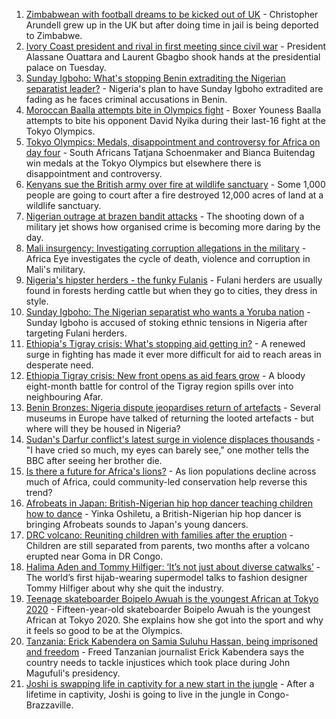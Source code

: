 1. [Zimbabwean with football dreams to be kicked out of UK](https://www.bbc.co.uk/news/world-africa-57917683) - Christopher Arundell grew up in the UK but after doing time in jail is being deported to Zimbabwe.
2. [Ivory Coast president and rival in first meeting since civil war](https://www.bbc.co.uk/news/world-africa-57987858) - President Alassane Ouattara and Laurent Gbagbo shook hands at the presidential palace on Tuesday.
3. [Sunday Igboho: What's stopping Benin extraditing the Nigerian separatist leader?](https://www.bbc.co.uk/news/world-africa-57969120) - Nigeria's plan to have Sunday Igboho extradited are fading as he faces criminal accusations in Benin.
4. [Moroccan Baalla attempts bite in Olympics fight](https://www.bbc.co.uk/sport/olympics/57981674) - Boxer Youness Baalla attempts to bite his opponent David Nyika during their last-16 fight at the Tokyo Olympics.
5. [Tokyo Olympics: Medals, disappointment and controversy for Africa on day four](https://www.bbc.co.uk/sport/africa/57982362) - South Africans Tatjana Schoenmaker and Bianca Buitendag win medals at the Tokyo Olympics but elsewhere there is disappointment and controversy.
6. [Kenyans sue the British army over fire at wildlife sanctuary](https://www.bbc.co.uk/news/world-africa-57486433) - Some 1,000 people are going to court after a fire destroyed 12,000 acres of land at a wildlife sanctuary.
7. [Nigerian outrage at brazen bandit attacks](https://www.bbc.co.uk/news/world-africa-57934849) - The shooting down of a military jet shows how organised crime is becoming more daring by the day.
8. [Mali insurgency: Investigating corruption allegations in the military](https://www.bbc.co.uk/news/world-africa-57946367) - Africa Eye investigates the cycle of death, violence and corruption in Mali's military.
9. [Nigeria's hipster herders - the funky Fulanis](https://www.bbc.co.uk/news/world-africa-57929704) - Fulani herders are usually found in forests herding cattle but when they go to cities, they dress in style.
10. [Sunday Igboho: The Nigerian separatist who wants a Yoruba nation](https://www.bbc.co.uk/news/world-africa-55934275) - Sunday Igboho is accused of stoking ethnic tensions in Nigeria after targeting Fulani herders.
11. [Ethiopia's Tigray crisis: What's stopping aid getting in?](https://www.bbc.co.uk/news/57929853) - A renewed surge in fighting has made it ever more difficult for aid to reach areas in desperate need.
12. [Ethiopia Tigray crisis: New front opens as aid fears grow](https://www.bbc.co.uk/news/world-africa-57926832) - A bloody eight-month battle for control of the Tigray region spills over into neighbouring Afar.
13. [Benin Bronzes: Nigeria dispute jeopardises return of artefacts](https://www.bbc.co.uk/news/world-africa-57914111) - Several museums in Europe have talked of returning the looted artefacts - but where will they be housed in Nigeria?
14. [Sudan's Darfur conflict's latest surge in violence displaces thousands](https://www.bbc.co.uk/news/world-africa-57899843) - "I have cried so much, my eyes can barely see," one mother tells the BBC after seeing her brother die.
15. [Is there a future for Africa's lions?](https://www.bbc.co.uk/news/science-environment-57968405) - As lion populations decline across much of Africa, could community-led conservation help reverse this trend?
16. [Afrobeats in Japan: British-Nigerian hip hop dancer teaching children how to dance](https://www.bbc.co.uk/news/world-africa-57949287) - Yinka Oshiletu, a British-Nigerian hip hop dancer is bringing Afrobeats sounds to Japan's young dancers.
17. [DRC volcano: Reuniting children with families after the eruption](https://www.bbc.co.uk/news/world-africa-57947193) - Children are still separated from parents, two months after a volcano erupted near Goma in DR Congo.
18. [Halima Aden and Tommy Hilfiger: ‘It’s not just about diverse catwalks’](https://www.bbc.co.uk/news/world-57918698) - The world’s first hijab-wearing supermodel talks to fashion designer Tommy Hilfiger about why she quit the industry.
19. [Teenage skateboarder Boipelo Awuah is the youngest African at Tokyo 2020](https://www.bbc.co.uk/sport/av/africa/57917473) - Fifteen-year-old skateboarder Boipelo Awuah is the youngest African at Tokyo 2020. She explains how she got into the sport and why it feels so good to be at the Olympics.
20. [Tanzania: Erick Kabendera on Samia Suluhu Hassan, being imprisoned and freedom](https://www.bbc.co.uk/news/world-africa-57920572) - Freed Tanzanian journalist Erick Kabendera says the country needs to tackle injustices which took place during John Magufuli's presidency.
21. [Joshi is swapping life in captivity for a new start in the jungle](https://www.bbc.co.uk/news/world-africa-57854071) - After a lifetime in captivity, Joshi is going to live in the jungle in Congo-Brazzaville.
